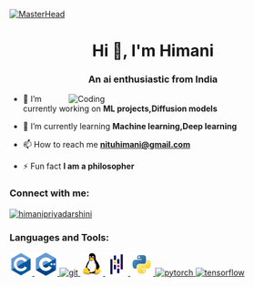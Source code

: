 [![MasterHead](https://img.freepik.com/free-vector/machine-learning-banner-artificial-intelligence_107791-611.jpg?w=2000)](https://rishavchanda.io)
<h1 align="center">Hi 👋, I'm Himani</h1>
<h3 align="center">An ai enthusiastic from India</h3>
<img align="right" alt="Coding" width="400" src="https://cdnb.artstation.com/p/assets/images/images/028/991/999/original/anna-havrylyukh-.gif?1596125112">

- 🔭 I’m currently working on **ML projects,Diffusion models**

- 🌱 I’m currently learning **Machine learning,Deep learning**

- 📫 How to reach me **nituhimani@gmail.com**

- ⚡ Fun fact **I am a philosopher**

<h3 align="left">Connect with me:</h3>
<p align="left">
<a href="https://kaggle.com/himanipriyadarshini" target="blank"><img align="center" src="https://raw.githubusercontent.com/rahuldkjain/github-profile-readme-generator/master/src/images/icons/Social/kaggle.svg" alt="himanipriyadarshini" height="30" width="40" /></a>
</p>

<h3 align="left">Languages and Tools:</h3>
<p align="left"> <a href="https://www.cprogramming.com/" target="_blank" rel="noreferrer"> <img src="https://raw.githubusercontent.com/devicons/devicon/master/icons/c/c-original.svg" alt="c" width="40" height="40"/> </a> <a href="https://www.w3schools.com/cpp/" target="_blank" rel="noreferrer"> <img src="https://raw.githubusercontent.com/devicons/devicon/master/icons/cplusplus/cplusplus-original.svg" alt="cplusplus" width="40" height="40"/> </a> <a href="https://git-scm.com/" target="_blank" rel="noreferrer"> <img src="https://www.vectorlogo.zone/logos/git-scm/git-scm-icon.svg" alt="git" width="40" height="40"/> </a> <a href="https://www.linux.org/" target="_blank" rel="noreferrer"> <img src="https://raw.githubusercontent.com/devicons/devicon/master/icons/linux/linux-original.svg" alt="linux" width="40" height="40"/> </a> <a href="https://pandas.pydata.org/" target="_blank" rel="noreferrer"> <img src="https://raw.githubusercontent.com/devicons/devicon/2ae2a900d2f041da66e950e4d48052658d850630/icons/pandas/pandas-original.svg" alt="pandas" width="40" height="40"/> </a> <a href="https://www.python.org" target="_blank" rel="noreferrer"> <img src="https://raw.githubusercontent.com/devicons/devicon/master/icons/python/python-original.svg" alt="python" width="40" height="40"/> </a> <a href="https://pytorch.org/" target="_blank" rel="noreferrer"> <img src="https://www.vectorlogo.zone/logos/pytorch/pytorch-icon.svg" alt="pytorch" width="40" height="40"/> </a> <a href="https://www.tensorflow.org" target="_blank" rel="noreferrer"> <img src="https://www.vectorlogo.zone/logos/tensorflow/tensorflow-icon.svg" alt="tensorflow" width="40" height="40"/> </a> </p>
